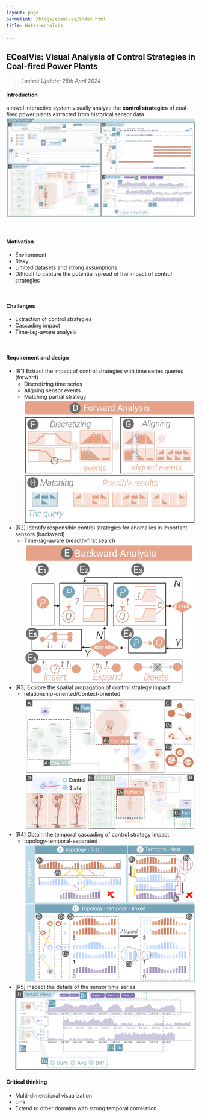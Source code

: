 ```yaml
---
layout: page
permalink: /blogs/ecoalvis/index.html
title: Notes-ecoalvis

---
```


## ECoalVis: Visual Analysis of Control Strategies in Coal-fired Power Plants

> *Lastest Update: 25th April 2024*

#### Introduction
a novel interactive system visually analyze the **control strategies** of coal-fired power plants extracted from historical sensor data.
![image-20240504114808433](ecoalvis.assets/image-20240504114808433.png)

<br>

#### Motivation
- Environment
- Risky
- Limited datasets and strong assumptions
- Difficult to capture the potential spread of the impact of control strategies



<br>

#### **Challenges**
- Extraction of control strategies
- Cascading impact
- Time-lag-aware analysis

<br>

#### Requirement and design
- [R1] Extract the impact of control strategies with time series queries (forward)
  - Discretizing time series
  - Aligning sensor events
  - Matching partial strategy
  ![image-20240504115226296](ecoalvis.assets/image-20240504115226296.png)
- [R2] Identify responsible control strategies for anomalies in important sensors (backward)
  - Time-lag-aware breadth-first search
  ![image-20240504115211372](ecoalvis.assets/image-20240504115211372.png)
- [R3] Explore the spatial propagation of control strategy impact
  - relationship-oriented/Context-oriented
  ![image-20240504115258290](ecoalvis.assets/image-20240504115258290.png)
- [R4] Obtain the temporal cascading of control strategy impact
  - topology-temporal-separated
  ![image-20240504115336497](ecoalvis.assets/image-20240504115336497.png)
- [R5] Inspect the details of the sensor time series
![image-20240504115410821](ecoalvis.assets/image-20240504115410821.png)

#### **Critical thinking**

- Multi-dimensional visualization
- Link
- Extend to other domains with strong temporal correlation



